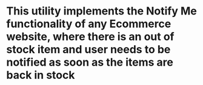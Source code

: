 # This utility implements the Notify Me functionality of any Ecommerce website, where there is an out of stock item and user needs to be notified as soon as the items are back in stock
